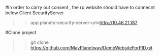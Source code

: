 #In order to carry out consent , the rp website should have to connecnt below Client SecurityServer
>>app.planetx-security-server-url=http://10.46.21.187


#Clone project
>>git clone https://github.com/MayPlanetway/DemoWebsiteForPID.git
